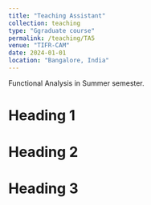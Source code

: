 ```yaml
---
title: "Teaching Assistant"
collection: teaching
type: "Ggraduate course"
permalink: /teaching/TA5
venue: "TIFR-CAM"
date: 2024-01-01
location: "Bangalore, India"
---
```


Functional Analysis in Summer semester.

Heading 1
======

Heading 2
======

Heading 3
======
